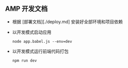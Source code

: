 AMP 开发文档
-----------------

* 根据 [部署文档][./deploy.md] 安装好全部环境和项目依赖

* 以开发模式启动应用

	`node app.babel.js --env=dev`

* 以开发模式运行前端代码打包

	`npm run dev`
